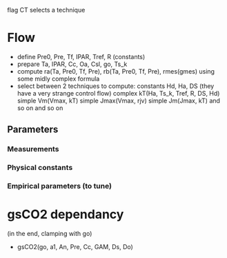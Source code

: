 
flag CT selects a technique

# Flow
* define Pre0, Pre, Tf, IPAR, Tref, R (constants)
* prepare Ta, IPAR, Cc, Oa, Csl, go, Ts_k
* compute ra(Ta, Pre0, Tf, Pre), rb(Ta, Pre0, Tf, Pre), rmes(gmes) using some midly complex formula
* select between 2 techniques to compute:
    constants Hd, Ha, DS (they have a very strange control flow)
    complex kT(Ha, Ts_k, Tref, R, DS, Hd)
    simple Vm(Vmax, kT)
    simple Jmax(Vmax, rjv)
    simple Jm(Jmax, kT)
and so on and so on

## Parameters
### Measurements
### Physical constants
### Empirical parameters (to tune)



# gsCO2 dependancy
(in the end, clamping with go)
* gsCO2(go, a1, An, Pre, Cc, GAM, Ds, Do)